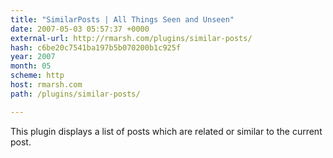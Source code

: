 ```yaml
---
title: "SimilarPosts | All Things Seen and Unseen"
date: 2007-05-03 05:57:37 +0000
external-url: http://rmarsh.com/plugins/similar-posts/
hash: c6be20c7541ba197b5b070200b1c925f
year: 2007
month: 05
scheme: http
host: rmarsh.com
path: /plugins/similar-posts/

---
```


This plugin displays a list of posts which are related or similar to the current post.

